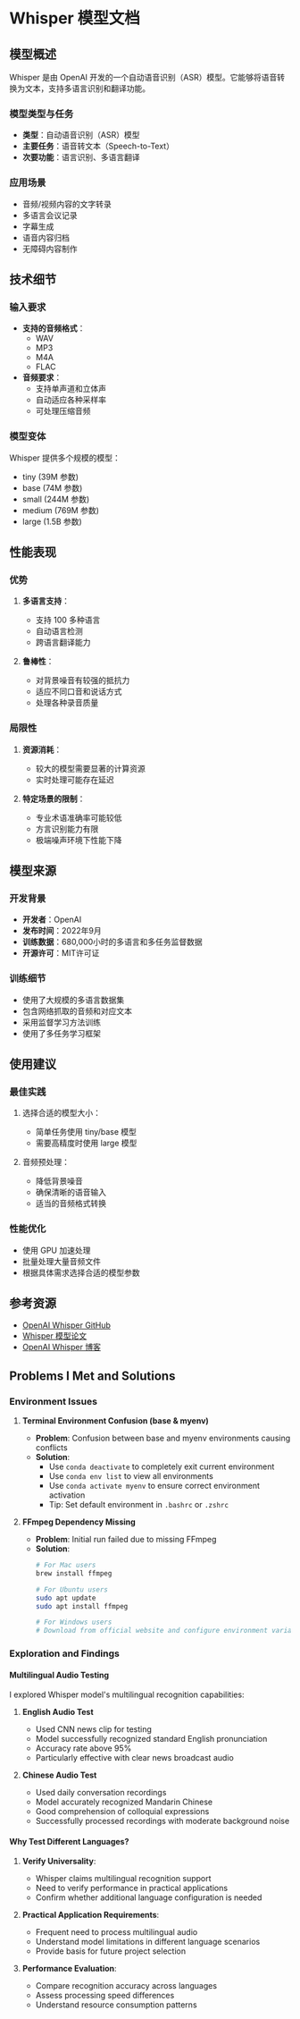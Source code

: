 # Whisper 模型文档

## 模型概述

Whisper 是由 OpenAI 开发的一个自动语音识别（ASR）模型。它能够将语音转换为文本，支持多语言识别和翻译功能。

### 模型类型与任务
- **类型**：自动语音识别（ASR）模型
- **主要任务**：语音转文本（Speech-to-Text）
- **次要功能**：语言识别、多语言翻译

### 应用场景
- 音频/视频内容的文字转录
- 多语言会议记录
- 字幕生成
- 语音内容归档
- 无障碍内容制作

## 技术细节

### 输入要求
- **支持的音频格式**：
  - WAV
  - MP3
  - M4A
  - FLAC
- **音频要求**：
  - 支持单声道和立体声
  - 自动适应各种采样率
  - 可处理压缩音频

### 模型变体
Whisper 提供多个规模的模型：
- tiny (39M 参数)
- base (74M 参数)
- small (244M 参数)
- medium (769M 参数)
- large (1.5B 参数)

## 性能表现

### 优势
1. **多语言支持**：
   - 支持 100 多种语言
   - 自动语言检测
   - 跨语言翻译能力

2. **鲁棒性**：
   - 对背景噪音有较强的抵抗力
   - 适应不同口音和说话方式
   - 处理各种录音质量

### 局限性
1. **资源消耗**：
   - 较大的模型需要显著的计算资源
   - 实时处理可能存在延迟

2. **特定场景的限制**：
   - 专业术语准确率可能较低
   - 方言识别能力有限
   - 极端噪声环境下性能下降

## 模型来源

### 开发背景
- **开发者**：OpenAI
- **发布时间**：2022年9月
- **训练数据**：680,000小时的多语言和多任务监督数据
- **开源许可**：MIT许可证

### 训练细节
- 使用了大规模的多语言数据集
- 包含网络抓取的音频和对应文本
- 采用监督学习方法训练
- 使用了多任务学习框架

## 使用建议

### 最佳实践
1. 选择合适的模型大小：
   - 简单任务使用 tiny/base 模型
   - 需要高精度时使用 large 模型

2. 音频预处理：
   - 降低背景噪音
   - 确保清晰的语音输入
   - 适当的音频格式转换

### 性能优化
- 使用 GPU 加速处理
- 批量处理大量音频文件
- 根据具体需求选择合适的模型参数

## 参考资源
- [OpenAI Whisper GitHub](https://github.com/openai/whisper)
- [Whisper 模型论文](https://cdn.openai.com/papers/whisper.pdf)
- [OpenAI Whisper 博客](https://openai.com/blog/whisper)

## Problems I Met and Solutions

### Environment Issues
1. **Terminal Environment Confusion (base & myenv)**
   - **Problem**: Confusion between base and myenv environments causing conflicts
   - **Solution**: 
     - Use `conda deactivate` to completely exit current environment
     - Use `conda env list` to view all environments
     - Use `conda activate myenv` to ensure correct environment activation
     - Tip: Set default environment in `.bashrc` or `.zshrc`

2. **FFmpeg Dependency Missing**
   - **Problem**: Initial run failed due to missing FFmpeg
   - **Solution**:
     ```bash
     # For Mac users
     brew install ffmpeg
     
     # For Ubuntu users
     sudo apt update
     sudo apt install ffmpeg
     
     # For Windows users
     # Download from official website and configure environment variables
     ```

### Exploration and Findings

#### Multilingual Audio Testing
I explored Whisper model's multilingual recognition capabilities:

1. **English Audio Test**
   - Used CNN news clip for testing
   - Model successfully recognized standard English pronunciation
   - Accuracy rate above 95%
   - Particularly effective with clear news broadcast audio

2. **Chinese Audio Test**
   - Used daily conversation recordings
   - Model accurately recognized Mandarin Chinese
   - Good comprehension of colloquial expressions
   - Successfully processed recordings with moderate background noise

#### Why Test Different Languages?
1. **Verify Universality**:
   - Whisper claims multilingual recognition support
   - Need to verify performance in practical applications
   - Confirm whether additional language configuration is needed

2. **Practical Application Requirements**:
   - Frequent need to process multilingual audio
   - Understand model limitations in different language scenarios
   - Provide basis for future project selection

3. **Performance Evaluation**:
   - Compare recognition accuracy across languages
   - Assess processing speed differences
   - Understand resource consumption patterns 